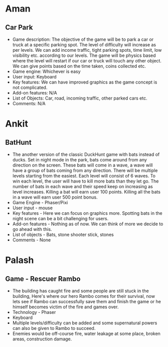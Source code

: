 # Aman

## Car Park

* Game description: The objective of the game will be to park a car or truck at a specific parking spot. The level of difficulty will increase as per levels. We can add income traffic, tight parking spots, time limit, low visibility etc. according to our levels. The game will be physics based where the level will restart if our car or truck will touch any other object. We can give points based on the time taken, coins collected etc.
* Game engine: Whichever is easy
* User input: Keyboard
* Key features: We can have improved graphics as the game concept is not complicated.
* Add-on features: N/A
* List of Objects: Car, road, incoming traffic, other parked cars etc.
* Comments: N/A


# Ankit

## BatHunt

* The another version of the classic DuckHunt game with bats instead of ducks. Set in night mode in the park, bats come around from any direction on the screen. These bats will come in a wave, a wave will have a group of bats coming from any direction. There will be multiple levels starting from the easiest. Each level will consist of 6 waves. To win each level, the user will have to kill more bats than they let go. The number of bats in each wave and their speed keep on increasing as level increases. Killing a bat will earn user 100 points. Killing all the bats in a wave will earn user 500 point bonus.
* Game Engine - Phaser/Pixi
* User input - mouse
* Key features - Here we can focus on graphics more. Spotting bats in the night scene can be a bit challenging for users.
* Add-on features - Nothing as of now. We can think of more we decide to go ahead with this.
* List of objects - Bats, stone shooter stick, stones
* Comments - None



# Palash

## Game - Rescuer Rambo
*  The building has caught fire and some people are still stuck in the building, Here's where our hero Rambo comes for their survival, now lets see if Rambo can successfully save them and finish the game or he himself becomes victim of the fire and games over.
*  Technology - Phaser
*  Keyboard
*  Multiple levels/difficulty can be added and some supernatural powers can also be given to Rambo to succeed.
*  Enemies would be off-course fire, water leakage at some place, broken areas, construction damage.

